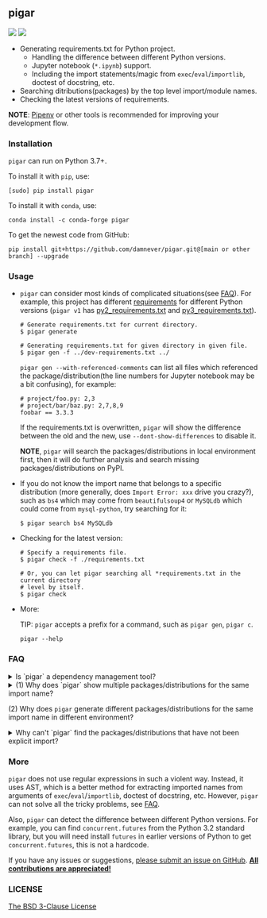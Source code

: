 ## pigar

[![](https://img.shields.io/github/actions/workflow/status/damnever/pigar/ci.yml?branch=main&style=flat-square)](https://github.com/damnever/pigar/actions) [![](https://img.shields.io/pypi/v/pigar.svg?style=flat-square)](https://pypi.org/project/pigar)


- Generating requirements.txt for Python project.
   - Handling the difference between different Python versions.
   - Jupyter notebook (`*.ipynb`) support.
   - Including the import statements/magic from ``exec``/``eval``/``importlib``, doctest of docstring, etc.
- Searching ditributions(packages) by the top level import/module names.
- Checking the latest versions of requirements.

**NOTE**: [Pipenv](https://packaging.python.org/tutorials/managing-dependencies/#managing-dependencies) or other tools is recommended for improving your development flow.


### Installation

`pigar` can run on Python 3.7+.

To install it with `pip`, use:
```
[sudo] pip install pigar
```
To install it with ``conda``, use:
```
conda install -c conda-forge pigar
```
To get the newest code from GitHub:
```
pip install git+https://github.com/damnever/pigar.git@[main or other branch] --upgrade
```

### Usage

- `pigar` can consider most kinds of complicated situations(see [FAQ](#faq)). For example, this project has different [requirements](./requirements/) for different Python versions (`pigar v1` has [py2_requirements.txt](https://github.com/damnever/pigar/blob/c68d372fba4a6f98228ec3cf8e273f59d68d0e3c/py2_requirements.txt) and [py3_requirements.txt](https://github.com/damnever/pigar/blob/c68d372fba4a6f98228ec3cf8e273f59d68d0e3c/py3_requirements.txt)).

    ```
    # Generate requirements.txt for current directory.
    $ pigar generate

    # Generating requirements.txt for given directory in given file.
    $ pigar gen -f ../dev-requirements.txt ../
    ```

    `pigar gen --with-referenced-comments` can list all files which referenced the package/distribution(the line numbers for Jupyter notebook may be a bit confusing), for example:
    ```
    # project/foo.py: 2,3
    # project/bar/baz.py: 2,7,8,9
    foobar == 3.3.3
    ```

    If the requirements.txt is overwritten, ``pigar`` will show the difference between the old and the new, use `--dont-show-differences` to disable it.

    **NOTE**, `pigar` will search the packages/distributions in local environment first, then it will do further analysis and search missing packages/distributions on PyPI.

- If you do not know the import name that belongs to a specific distribution (more generally, does `Import Error: xxx` drive you crazy?), such as `bs4` which may come from `beautifulsoup4` or `MySQLdb` which could come from `mysql-python`, try searching for it:

    ```
    $ pigar search bs4 MySQLdb
    ```

- Checking for the latest version:

    ```
    # Specify a requirements file.
    $ pigar check -f ./requirements.txt

    # Or, you can let pigar searching all *requirements.txt in the current directory
    # level by itself.
    $ pigar check
    ```

- More:

  TIP: `pigar` accepts a prefix for a command, such as `pigar gen`, `pigar c`.
   ```
   pigar --help
   ```


### FAQ

<details>
  <summary>
  Is `pigar` a dependency management tool?
  </summary>

**No.** I've thought about this many times, but there is too much dirty work to be done to make `pigar`'s way reliable.

I like the way `pigar` does the job, but sadly, `pigar` does a bad job of managing dependencies, `pigar` is more like a tool to assist an old project to migrate to a new development workflow.
</details>

<details>
  <summary>
  (1) Why does `pigar` show multiple packages/distributions for the same import name?

  (2) Why does `pigar` generate different packages/distributions for the same import name in different environment?
  </summary>

`pigar` can not handle those situations gracefully, you may need to remove the duplicate packages in requirements.txt manually, or select one of them when `pigar` asks you.
Install the required packages/distributions(remove others) in local environment should fix it as well.

Related issues: [#32](https://github.com/damnever/pigar/issues/32), [#68](https://github.com/damnever/pigar/issues/68), [#75](https://github.com/damnever/pigar/issues/75#issuecomment-605639825).
</details>

<details>
  <summary>
  Why can't `pigar` find the packages/distributions that have not been explicit import?
  </summary>

Some frameworks may use some magic to import the modules for users automatically, and `pigar` can not handle it, you may need to fix it manually.

Related issues: [#33](https://github.com/damnever/pigar/issues/33), [#103](https://github.com/damnever/pigar/issues/103)
</details>


### More

`pigar` does not use regular expressions in such a violent way. Instead, it uses AST, which is a better method for extracting imported names from arguments of `exec`/`eval`/`importlib`, doctest of docstring, etc. However, `pigar` can not solve all the tricky problems, see [FAQ](https://github.com/damnever/pigar#faq).

Also, `pigar` can detect the difference between different Python versions. For example, you can find `concurrent.futures` from the Python 3.2 standard library, but you will need install `futures` in earlier versions of Python to get `concurrent.futures`, this is not a hardcode.

If you have any issues or suggestions, [please submit an issue on GitHub](https://github.com/damnever/pigar/issues). [**All contributions are appreciated!**](https://github.com/damnever/pigar/graphs/contributors)


### LICENSE

[The BSD 3-Clause License](https://github.com/damnever/pigar/blob/master/LICENSE)
